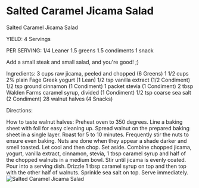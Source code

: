 # Salted Caramel Jicama Salad

Salted Caramel Jicama Salad

YIELD:
4 Servings

PER SERVING:
1/4 Leaner
1.5 greens
1.5 condiments 
1 snack

Add a small steak and small salad, and you're good! ;) 

Ingredients: 
3 cups raw jicama, peeled and chopped (6 Greens) 
1 1/2 cups 2% plain Fage Greek yogurt (1 Lean) 
1/2 tsp vanilla extract (1/2 Condiment) 
1/2 tsp ground cinnamon (1 Condiment) 
1 packet stevia (1 Condiment) 
2 tbsp Walden Farms caramel syrup, divided (1 Condiment) 
1/2 tsp coarse sea salt (2 Condiment) 
28 walnut halves (4 Snacks) 

Directions: 

How to taste walnut halves: 
Preheat oven to 350 degrees. Line a baking sheet with foil for easy cleaning up.
 Spread walnut on the prepared baking sheet in a single layer. Roast for 5 to 10 minutes. 
Frequently stir the nuts to ensure even baking. 
Nuts are done when they appear a shade darker and smell toasted. 
Let cool and then chop. 
Set aside. 
Combine chopped jicama, yogurt, vanilla extract, cinnamon, stevia, 1 tbsp caramel syrup and half of the chopped walnuts in a medium bowl. 
Stir until jicama is evenly coated. 
Pour into a serving dish. 
Drizzle 1 tbsp caramel syrup on top and then top with the other half of walnuts. 
Sprinkle sea salt on top. 
Serve immediately.
![Salted Caramel Jicama Salad](images/Salted%20Caramel%20Jicama%20Salad.png)

